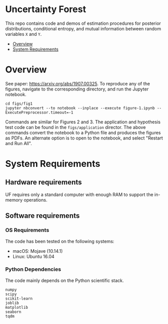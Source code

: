 # Uncertainty Forest

This repo contains code and demos of estimation procedures for posterior distributions, conditional entropy, and mutual information between random variables `X` and `Y`.

- [Overview](#overview)
- [System Requirements](#system-requirements)

# Overview
See paper: https://arxiv.org/abs/1907.00325. To reproduce any of the figures, navigate to the corresponding directory, and run the Jupyter notebook.
```
cd figs/fig1
jupyter nbconvert --to notebook --inplace --execute figure-1.ipynb --ExecutePreprocessor.timeout=-1
```
Commands are similar for Figures 2 and 3. The application and hypothesis test code can be found in the `figs/application` director. The above commands convert the notebook to a Python file and produces the figures as PDFs. An alternate option is to open to the notebook, and select "Restart and Run All".

# System Requirements
## Hardware requirements
UF requires only a standard computer with enough RAM to support the in-memory operations.

## Software requirements
### OS Requirements
The code has been tested on the following systems:
+ macOS: Mojave (10.14.1)
+ Linux: Ubuntu 16.04

### Python Dependencies
The code mainly depends on the Python scientific stack.

```
numpy
scipy
scikit-learn
joblib
matplotlib
seaborn
tqdm
```
